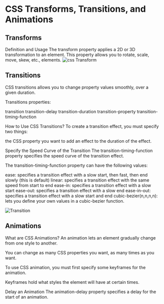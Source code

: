 # CSS Transforms, Transitions, and Animations

## Transforms
Definition and Usage
The transform property applies a 2D or 3D transformation to an element. This property allows you to rotate, scale, move, skew, etc., elements. 
![css Transform](https://tipsmake.com/data/images/3d-transform-in-css-picture-1-jtznOkrOW.jpg)

## Transitions

CSS transitions allows you to change property values smoothly, over a given duration.

Transitions properties:

transition
transition-delay
transition-duration
transition-property
transition-timing-function


How to Use CSS Transitions?
To create a transition effect, you must specify two things:

the CSS property you want to add an effect to
the duration of the effect.

Specify the Speed Curve of the Transition
The transition-timing-function property specifies the speed curve of the transition effect.

The transition-timing-function property can have the following values:

ease: specifies a transition effect with a slow start, then fast, then end slowly (this is default)
linear: specifies a transition effect with the same speed from start to end
ease-in: specifies a transition effect with a slow start
ease-out: specifies a transition effect with a slow end
ease-in-out: specifies a transition effect with a slow start and end
cubic-bezier(n,n,n,n): lets you define your own values in a cubic-bezier function.

![Transition](https://developer.mozilla.org/en-US/docs/Web/CSS/CSS_Transitions/Using_CSS_transitions/transitionsprinciple.png)


## Animations
What are CSS Animations?
An animation lets an element gradually change from one style to another.

You can change as many CSS properties you want, as many times as you want.

To use CSS animation, you must first specify some keyframes for the animation.

Keyframes hold what styles the element will have at certain times.

Delay an Animation
The animation-delay property specifies a delay for the start of an animation.